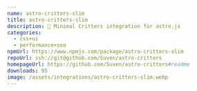 ```yaml
---
name: astro-critters-slim
title: astro-critters-slim
description: 🦔 Minimal Critters integration for astro.js
categories:
  - css+ui
  - performance+seo
npmUrl: https://www.npmjs.com/package/astro-critters-slim
repoUrl: ssh://git@github.com/Suven/astro-critters
homepageUrl: https://github.com/Suven/astro-critters#readme
downloads: 95
image: /assets/integrations/astro-critters-slim.webp
---
```

